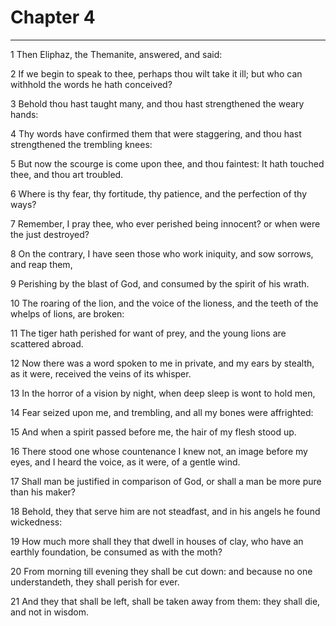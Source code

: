 # Chapter 4

***

1 Then Eliphaz, the Themanite, answered, and said:

2 If we begin to speak to thee, perhaps thou wilt take it ill; but who can withhold the words he hath conceived?

3 Behold thou hast taught many, and thou hast strengthened the weary hands:

4 Thy words have confirmed them that were staggering, and thou hast strengthened the trembling knees:

5 But now the scourge is come upon thee, and thou faintest: It hath touched thee, and thou art troubled.

6 Where is thy fear, thy fortitude, thy patience, and the perfection of thy ways?

7 Remember, I pray thee, who ever perished being innocent? or when were the just destroyed?

8 On the contrary, I have seen those who work iniquity, and sow sorrows, and reap them,

9 Perishing by the blast of God, and consumed by the spirit of his wrath.

10 The roaring of the lion, and the voice of the lioness, and the teeth of the whelps of lions, are broken:

11 The tiger hath perished for want of prey, and the young lions are scattered abroad.

12 Now there was a word spoken to me in private, and my ears by stealth, as it were, received the veins of its whisper.

13 In the horror of a vision by night, when deep sleep is wont to hold men,

14 Fear seized upon me, and trembling, and all my bones were affrighted:

15 And when a spirit passed before me, the hair of my flesh stood up.

16 There stood one whose countenance I knew not, an image before my eyes, and I heard the voice, as it were, of a gentle wind.

17 Shall man be justified in comparison of God, or shall a man be more pure than his maker?

18 Behold, they that serve him are not steadfast, and in his angels he found wickedness:

19 How much more shall they that dwell in houses of clay, who have an earthly foundation, be consumed as with the moth?

20 From morning till evening they shall be cut down: and because no one understandeth, they shall perish for ever.

21 And they that shall be left, shall be taken away from them: they shall die, and not in wisdom.

